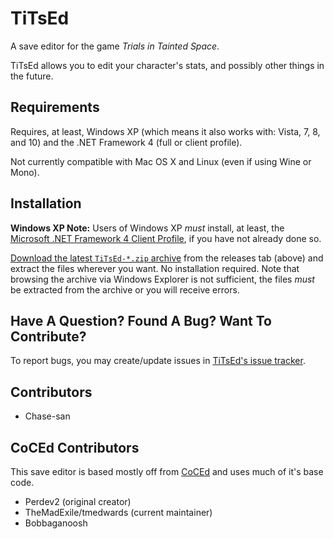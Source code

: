# TiTsEd #

A save editor for the game *Trials in Tainted Space*.

TiTsEd allows you to edit your character's stats, and possibly other things in the future.

## Requirements ##

Requires, at least, Windows XP (which means it also works with: Vista, 7, 8, and 10) and the .NET Framework 4 (full or client profile).

Not currently compatible with Mac OS X and Linux (even if using Wine or Mono).


## Installation ##

**Windows XP Note:** Users of Windows XP *must* install, at least, the [Microsoft .NET Framework 4 Client Profile](http://www.microsoft.com/en-us/download/details.aspx?id=17113 "http://www.microsoft.com/en-us/download/details.aspx?id=17113"), if you have not already done so.

[Download the latest `TiTsEd-*.zip` archive](https://github.com/Chase-san/TiTsEd/releases/latest "https://github.com/Chase-san/TiTsEd/releases/latest") from the releases tab (above) and extract the files wherever you want.  No installation required.  Note that browsing the archive via Windows Explorer is not sufficient, the files *must* be extracted from the archive or you will receive errors.

## Have A Question?  Found A Bug?  Want To Contribute? ##

To report bugs, you may create/update issues in [TiTsEd's issue tracker](https://github.com/Chase-san/TiTsEd/issues "https://github.com/Chase-san/TiTsEd/issues").

## Contributors ##

* Chase-san

## CoCEd Contributors ##

This save editor is based mostly off from [CoCEd](https://github.com/tmedwards/CoCEd "https://github.com/tmedwards/CoCEd") and uses much of it's base code.

* Perdev2 (original creator)
* TheMadExile/tmedwards (current maintainer)
* Bobbaganoosh
